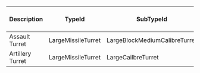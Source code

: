 
| Description | TypeId | SubTypeId | AmmoMagazine | Ammo | Ammo Trajectory | Default Targeting Range | Static Targeting Range | Dynamic Targeting Range |
| ----------- | ------ | --------- | ------------ | ---- | -------------- | ----------------------- | ---------------------- | ----------------------- |
| Assault Turret | LargeMissileTurret | LargeBlockMediumCalibreTurret | MediumCaliberAmmo | MediumCaliberShell | 1400m | 800m | 1400m | 800m |
| Artillery Turret | LargeMissileTurret | LargeCailbreTurret | LargeCalibreAmmo | LargeCalibreShell | 2000m | 800m | 2000m | 800m |